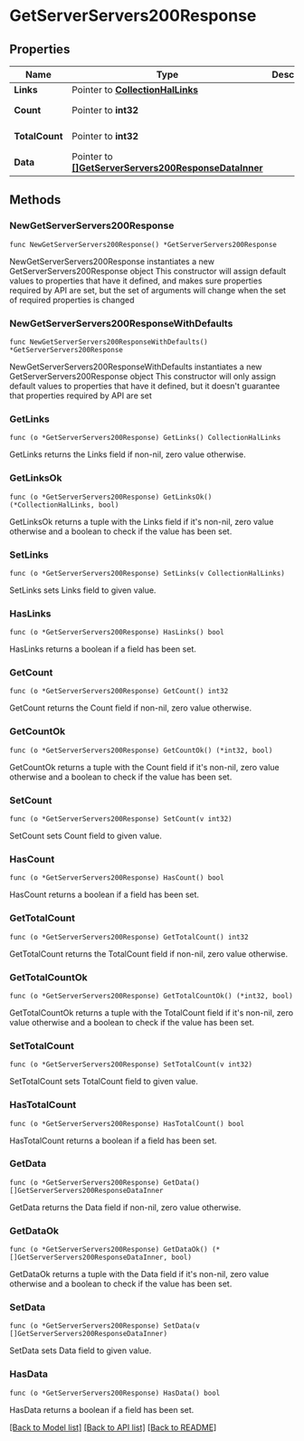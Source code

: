 # GetServerServers200Response

## Properties

Name | Type | Description | Notes
------------ | ------------- | ------------- | -------------
**Links** | Pointer to [**CollectionHalLinks**](CollectionHalLinks.md) |  | [optional] 
**Count** | Pointer to **int32** |  | [optional] [readonly] 
**TotalCount** | Pointer to **int32** |  | [optional] [readonly] 
**Data** | Pointer to [**[]GetServerServers200ResponseDataInner**](GetServerServers200ResponseDataInner.md) |  | [optional] [readonly] 

## Methods

### NewGetServerServers200Response

`func NewGetServerServers200Response() *GetServerServers200Response`

NewGetServerServers200Response instantiates a new GetServerServers200Response object
This constructor will assign default values to properties that have it defined,
and makes sure properties required by API are set, but the set of arguments
will change when the set of required properties is changed

### NewGetServerServers200ResponseWithDefaults

`func NewGetServerServers200ResponseWithDefaults() *GetServerServers200Response`

NewGetServerServers200ResponseWithDefaults instantiates a new GetServerServers200Response object
This constructor will only assign default values to properties that have it defined,
but it doesn't guarantee that properties required by API are set

### GetLinks

`func (o *GetServerServers200Response) GetLinks() CollectionHalLinks`

GetLinks returns the Links field if non-nil, zero value otherwise.

### GetLinksOk

`func (o *GetServerServers200Response) GetLinksOk() (*CollectionHalLinks, bool)`

GetLinksOk returns a tuple with the Links field if it's non-nil, zero value otherwise
and a boolean to check if the value has been set.

### SetLinks

`func (o *GetServerServers200Response) SetLinks(v CollectionHalLinks)`

SetLinks sets Links field to given value.

### HasLinks

`func (o *GetServerServers200Response) HasLinks() bool`

HasLinks returns a boolean if a field has been set.

### GetCount

`func (o *GetServerServers200Response) GetCount() int32`

GetCount returns the Count field if non-nil, zero value otherwise.

### GetCountOk

`func (o *GetServerServers200Response) GetCountOk() (*int32, bool)`

GetCountOk returns a tuple with the Count field if it's non-nil, zero value otherwise
and a boolean to check if the value has been set.

### SetCount

`func (o *GetServerServers200Response) SetCount(v int32)`

SetCount sets Count field to given value.

### HasCount

`func (o *GetServerServers200Response) HasCount() bool`

HasCount returns a boolean if a field has been set.

### GetTotalCount

`func (o *GetServerServers200Response) GetTotalCount() int32`

GetTotalCount returns the TotalCount field if non-nil, zero value otherwise.

### GetTotalCountOk

`func (o *GetServerServers200Response) GetTotalCountOk() (*int32, bool)`

GetTotalCountOk returns a tuple with the TotalCount field if it's non-nil, zero value otherwise
and a boolean to check if the value has been set.

### SetTotalCount

`func (o *GetServerServers200Response) SetTotalCount(v int32)`

SetTotalCount sets TotalCount field to given value.

### HasTotalCount

`func (o *GetServerServers200Response) HasTotalCount() bool`

HasTotalCount returns a boolean if a field has been set.

### GetData

`func (o *GetServerServers200Response) GetData() []GetServerServers200ResponseDataInner`

GetData returns the Data field if non-nil, zero value otherwise.

### GetDataOk

`func (o *GetServerServers200Response) GetDataOk() (*[]GetServerServers200ResponseDataInner, bool)`

GetDataOk returns a tuple with the Data field if it's non-nil, zero value otherwise
and a boolean to check if the value has been set.

### SetData

`func (o *GetServerServers200Response) SetData(v []GetServerServers200ResponseDataInner)`

SetData sets Data field to given value.

### HasData

`func (o *GetServerServers200Response) HasData() bool`

HasData returns a boolean if a field has been set.


[[Back to Model list]](../README.md#documentation-for-models) [[Back to API list]](../README.md#documentation-for-api-endpoints) [[Back to README]](../README.md)


